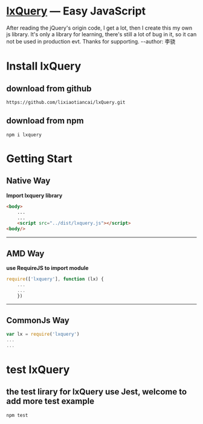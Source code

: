 [lxQuery](https://github.com/lixiaotiancai/lxQuery) — Easy JavaScript
==================================================

After reading the jQuery's origin code, I get a lot, then I create this my own js library.
It's only a library for learning, there's still a lot of bug in it, so it can not be used in production evt.
Thanks for supporting.   --author: 李骁

# Install lxQuery
## download from github
```
https://github.com/lixiaotiancai/lxQuery.git
```
## download from npm
```
npm i lxquery
```
# Getting Start
## Native Way
**Import lxquery library**
```html
<body>
    ...
    ...
    <script src="../dist/lxquery.js"></script>
<body/>
```

***
## AMD Way
**use RequireJS to import module**
```javascript
require(['lxquery'], function (lx) {
    ...
    ...
    })
```

***
## CommonJs Way
```javascript
var lx = require('lxquery')
...
...
```
# test lxQuery
## the test lirary for lxQuery use Jest, welcome to add more test example
```
npm test
```
